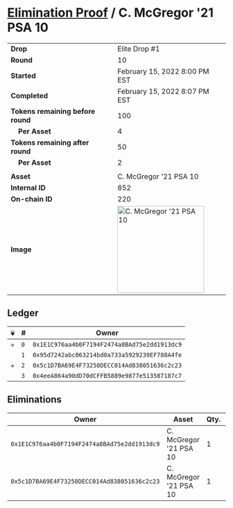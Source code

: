 # [Elimination Proof](./readme.md) / C. McGregor &#039;21 PSA 10

|||
|---|---|
| **Drop** | Elite Drop #1 |
| **Round** | 10 |
| **Started** | February 15, 2022 8:00 PM EST |
| **Completed** | February 15, 2022 8:07 PM EST |
| **Tokens remaining before round** | 100 |
| **&nbsp;&nbsp;&nbsp;&nbsp;Per Asset** | 4 |
| **Tokens remaining after round** | 50 |
| **&nbsp;&nbsp;&nbsp;&nbsp;Per Asset** | 2 |
| | |
| **Asset** | C. McGregor &#039;21 PSA 10 |
| **Internal ID** | 852 |
| **On-chain ID** | 220 |
| **Image** | <img src="https://tcdn.blokpax.com/95836cf2-27e3-4c19-abd5-6ea6de8f3e02/be0d146bc4b7a033e63e59ef0b3ba7cd872744b1c7e4191c4b2685ec57e9e305.png" height="200" alt="C. McGregor &#039;21 PSA 10" /> |

## Ledger

| 💀 | # | Owner |
| --- | --- | --- |
| 💀 | `0` | `0x1E1C976aa4b0F7194F2474a8BAd75e2dd1913dc9` |
|  | `1` | `0x95d7242abc063214bd0a733a5929239EF788A4fe` |
| 💀 | `2` | `0x5c1D7BA69E4F73250DECC014Ad838051636c2c23` |
|  | `3` | `0x4eeA864a90dD70dCFFB5889e9877e513587187c7` |


## Eliminations

| Owner | Asset | Qty. | Transaction |
| --- | --- | --- | --- |
| `0x1E1C976aa4b0F7194F2474a8BAd75e2dd1913dc9` | C. McGregor '21 PSA 10 | 1 | [Polygonscan](https://polygonscan.com/tx/0x7c0ed291b668413182fb53fc5c02bbedb2d7457b7b653f849d309a6f8496e290) |
| `0x5c1D7BA69E4F73250DECC014Ad838051636c2c23` | C. McGregor '21 PSA 10 | 1 | [Polygonscan](https://polygonscan.com/tx/0xf099fe92ebf22d3a265f1aa92cf2066a4ce8124d7058bbe386089e3fa23e1077) |
